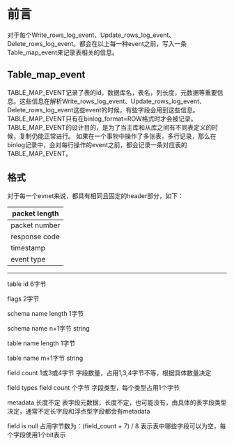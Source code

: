 # 前言
对于每个Write_rows_log_event、Update_rows_log_event、Delete_rows_log_event。都会在以上每一种event之前，写入一条Table_map_event来记录表相关的信息。

## Table_map_event
TABLE_MAP_EVENT记录了表的id，数据库名，表名，列长度，元数据等重要信息。这些信息在解析Write_rows_log_event、Update_rows_log_event、Delete_rows_log_event这些event的时候，有些字段会用到这些信息。
TABLE_MAP_EVENT只有在binlog_format=ROW格式时才会被记录。
TABLE_MAP_EVENT的设计目的，是为了当主库和从库之间有不同表定义的时候，复制仍能正常进行。
如果在一个事物中操作了多张表，多行记录，那么在binlog记录中，会对每行操作的event之前，都会记录一条对应表的TABLE_MAP_EVENT。

## 格式
对于每一个evnet来说，都具有相同且固定的header部分，如下：

| packet length  |        
|---------------|
| packet number  |
| response code  |
| timestamp  |
| event type |
------
table id   6字节

flags     2字节

schema name length   1字节

schema name    n+1字节   string<len>

table name length    1字节

table name     m+1字节  string<len>

field count    1或3或4字节
字段数量，占用1,3,4字节不等，根据具体数量决定


field types      field count 个字节
字段类型，每个类型占用1个字节

metadata
长度不定
表字段元数据，长度不定，也可能没有，由具体的表字段类型决定，通常不定长字段和浮点型字段都会有metadata


field is null
占用字节数为：(field_count + 7) / 8
表示表中哪些字段可以为空，每个字段使用1个bit表示
